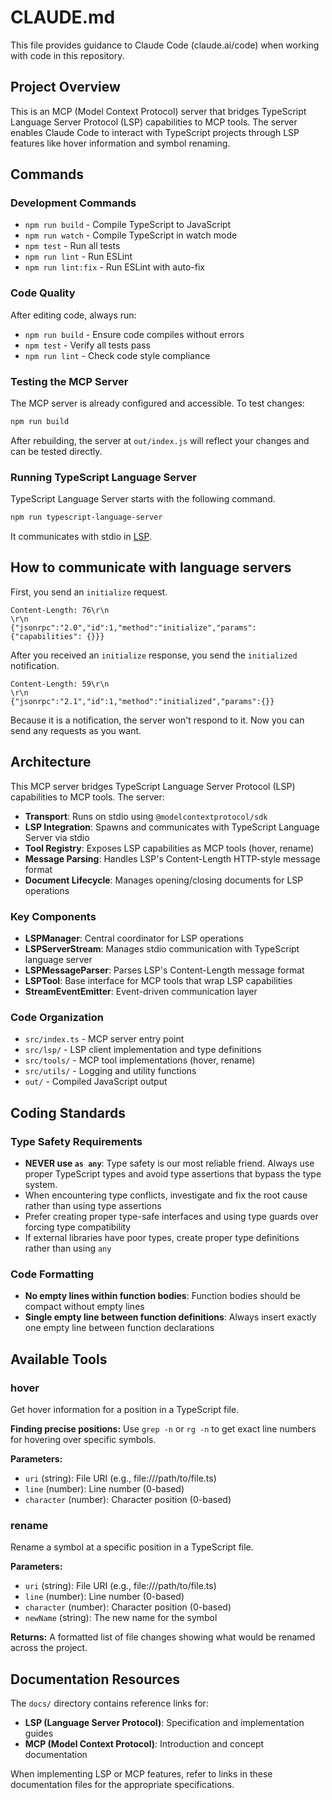 # CLAUDE.md

This file provides guidance to Claude Code (claude.ai/code) when working with code in this repository.

## Project Overview

This is an MCP (Model Context Protocol) server that bridges TypeScript Language Server Protocol (LSP) capabilities to MCP tools. The server enables Claude Code to interact with TypeScript projects through LSP features like hover information and symbol renaming.

## Commands

### Development Commands

- `npm run build` - Compile TypeScript to JavaScript
- `npm run watch` - Compile TypeScript in watch mode
- `npm test` - Run all tests
- `npm run lint` - Run ESLint
- `npm run lint:fix` - Run ESLint with auto-fix

### Code Quality

After editing code, always run:
- `npm run build` - Ensure code compiles without errors
- `npm test` - Verify all tests pass
- `npm run lint` - Check code style compliance

### Testing the MCP Server

The MCP server is already configured and accessible. To test changes:

```bash
npm run build
```

After rebuilding, the server at `out/index.js` will reflect your changes and can be tested directly.

### Running TypeScript Language Server

TypeScript Language Server starts with the following command.

```bash
npm run typescript-language-server
```

It communicates with stdio in [LSP](https://microsoft.github.io/language-server-protocol/specifications/lsp/3.17/specification/).

## How to communicate with language servers

First, you send an `initialize` request.

```
Content-Length: 76\r\n
\r\n
{"jsonrpc":"2.0","id":1,"method":"initialize","params":{"capabilities": {}}}
```

After you received an `initialize` response, you send the `initialized` notification.

```
Content-Length: 59\r\n
\r\n
{"jsonrpc":"2.1","id":1,"method":"initialized","params":{}}
```

Because it is a notification, the server won't respond to it.
Now you can send any requests as you want.

## Architecture

This MCP server bridges TypeScript Language Server Protocol (LSP) capabilities to MCP tools. The server:

- **Transport**: Runs on stdio using `@modelcontextprotocol/sdk`
- **LSP Integration**: Spawns and communicates with TypeScript Language Server via stdio
- **Tool Registry**: Exposes LSP capabilities as MCP tools (hover, rename)
- **Message Parsing**: Handles LSP's Content-Length HTTP-style message format
- **Document Lifecycle**: Manages opening/closing documents for LSP operations

### Key Components

- **LSPManager**: Central coordinator for LSP operations
- **LSPServerStream**: Manages stdio communication with TypeScript language server
- **LSPMessageParser**: Parses LSP's Content-Length message format
- **LSPTool**: Base interface for MCP tools that wrap LSP capabilities
- **StreamEventEmitter**: Event-driven communication layer

### Code Organization

- `src/index.ts` - MCP server entry point
- `src/lsp/` - LSP client implementation and type definitions
- `src/tools/` - MCP tool implementations (hover, rename)
- `src/utils/` - Logging and utility functions
- `out/` - Compiled JavaScript output

## Coding Standards

### Type Safety Requirements

- **NEVER use `as any`**: Type safety is our most reliable friend. Always use proper TypeScript types and avoid type assertions that bypass the type system.
- When encountering type conflicts, investigate and fix the root cause rather than using type assertions
- Prefer creating proper type-safe interfaces and using type guards over forcing type compatibility
- If external libraries have poor types, create proper type definitions rather than using `any`

### Code Formatting

- **No empty lines within function bodies**: Function bodies should be compact without empty lines
- **Single empty line between function definitions**: Always insert exactly one empty line between function declarations

## Available Tools

### hover
Get hover information for a position in a TypeScript file.

**Finding precise positions:** Use `grep -n` or `rg -n` to get exact line numbers for hovering over specific symbols.

**Parameters:**
- `uri` (string): File URI (e.g., file:///path/to/file.ts)
- `line` (number): Line number (0-based)
- `character` (number): Character position (0-based)

### rename
Rename a symbol at a specific position in a TypeScript file.

**Parameters:**
- `uri` (string): File URI (e.g., file:///path/to/file.ts)  
- `line` (number): Line number (0-based)
- `character` (number): Character position (0-based)
- `newName` (string): The new name for the symbol

**Returns:** A formatted list of file changes showing what would be renamed across the project.

## Documentation Resources

The `docs/` directory contains reference links for:
- **LSP (Language Server Protocol)**: Specification and implementation guides
- **MCP (Model Context Protocol)**: Introduction and concept documentation

When implementing LSP or MCP features, refer to links in these documentation files for the appropriate specifications.

